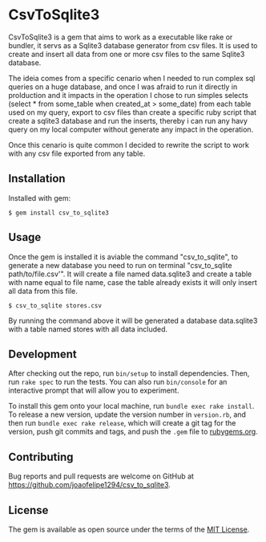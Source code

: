 # CsvToSqlite3

CsvToSqlite3 is a gem that aims to work as a executable like rake or bundler, it servs as a Sqlite3 database generator from csv files. It is used to create and insert all data from one or more csv files to the same Sqlite3 database.

The ideia comes from a specific cenario when I needed to run complex sql queries on a huge database, and once I was afraid to run it directly in prolduction and it impacts in the operation I chose to run simples selects (select * from some_table when created_at > some_date) from each table used on my query, export to csv files than create a specific ruby script that create a sqlite3 database and run the inserts, thereby i can run any havy query on my local computer without generate any impact in the operation.

Once this cenario is quite common I decided to rewrite the script to work with any csv file exported from any table.

## Installation

Installed with gem:

    $ gem install csv_to_sqlite3

## Usage

Once the gem is installed it is aviable the command "csv_to_sqlite", to generate a new database you need to run on terminal "csv_to_sqlite path/to/file.csv'". It will create a file named data.sqlite3 and create a table with name equal to file name, case the table already exists it will only insert all data from this file.

    $ csv_to_sqlite stores.csv

By running the command above it will be generated a database data.sqlite3 with a table named stores with all data included. 

## Development

After checking out the repo, run `bin/setup` to install dependencies. Then, run `rake spec` to run the tests. You can also run `bin/console` for an interactive prompt that will allow you to experiment.

To install this gem onto your local machine, run `bundle exec rake install`. To release a new version, update the version number in `version.rb`, and then run `bundle exec rake release`, which will create a git tag for the version, push git commits and tags, and push the `.gem` file to [rubygems.org](https://rubygems.org).

## Contributing

Bug reports and pull requests are welcome on GitHub at https://github.com/joaofelipe1294/csv_to_sqlite3.


## License

The gem is available as open source under the terms of the [MIT License](https://opensource.org/licenses/MIT).

